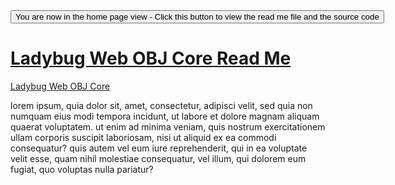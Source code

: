 <span style=display:none; >
[You are now in a GitHub source code view - click this link to view the home page]
( https://ladybug-analysis-tools.github.io/3d-models/code/obj/core/ "View file as a web page." ) </span>
<input type=button onclick=window.location.href='https://github.com/ladybug-analysis-tools/3d-models/tree/gh-pages/code/obj/core/'; 
value='You are now in the home page view - Click this button to view the read me file and the source code' >

[Ladybug Web OBJ Core Read Me]( index.html#readme.md )
===

[Ladybug Web OBJ Core]( index.html )
 
lorem ipsum, quia dolor sit, amet, consectetur, adipisci velit, sed quia non numquam eius modi tempora incidunt, ut labore et dolore magnam aliquam quaerat voluptatem. ut enim ad minima veniam, quis nostrum exercitationem ullam corporis suscipit laboriosam, nisi ut aliquid ex ea commodi consequatur? quis autem vel eum iure reprehenderit, qui in ea voluptate velit esse, quam nihil molestiae consequatur, vel illum, qui dolorem eum fugiat, quo voluptas nulla pariatur?

